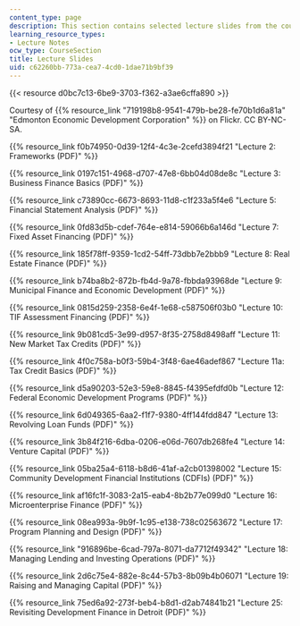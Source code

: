 ```yaml
---
content_type: page
description: This section contains selected lecture slides from the course.
learning_resource_types:
- Lecture Notes
ocw_type: CourseSection
title: Lecture Slides
uid: c62260bb-773a-cea7-4cd0-1dae71b9bf39
---
```


{{< resource d0bc7c13-6be9-3703-f362-a3ae6cffa890 >}}

Courtesy of {{% resource_link "719198b8-9541-479b-be28-fe70b1d6a81a" "Edmonton Economic Development Corporation" %}} on Flickr. CC BY-NC-SA.

{{% resource_link f0b74950-0d39-12f4-4c3e-2cefd3894f21 "Lecture 2: Frameworks (PDF)" %}}

{{% resource_link 0197c151-4968-d707-47e8-6bb04d08de8c "Lecture 3: Business Finance Basics (PDF)" %}}

{{% resource_link c73890cc-6673-8693-11d8-c1f233a5f4e6 "Lecture 5: Financial Statement Analysis (PDF)" %}}

{{% resource_link 0fd83d5b-cdef-764e-e814-59066b6a146d "Lecture 7: Fixed Asset Financing (PDF)" %}}

{{% resource_link 185f78ff-9359-1cd2-54ff-73dbb7e2bbb9 "Lecture 8: Real Estate Finance (PDF)" %}}

{{% resource_link b74ba8b2-872b-fb4d-9a78-fbbda93968de "Lecture 9: Municipal Finance and Economic Development (PDF)" %}}

{{% resource_link 0815d259-2358-6e4f-1e68-c587506f03b0 "Lecture 10: TIF Assessment Financing (PDF)" %}}

{{% resource_link 9b081cd5-3e99-d957-8f35-2758d8498aff "Lecture 11: New Market Tax Credits (PDF)" %}}

{{% resource_link 4f0c758a-b0f3-59b4-3f48-6ae46adef867 "Lecture 11a: Tax Credit Basics (PDF)" %}}

{{% resource_link d5a90203-52e3-59e8-8845-f4395efdfd0b "Lecture 12: Federal Economic Development Programs (PDF)" %}}

{{% resource_link 6d049365-6aa2-f1f7-9380-4ff144fdd847 "Lecture 13: Revolving Loan Funds (PDF)" %}}

{{% resource_link 3b84f216-6dba-0206-e06d-7607db268fe4 "Lecture 14: Venture Capital (PDF)" %}}

{{% resource_link 05ba25a4-6118-b8d6-41af-a2cb01398002 "Lecture 15: Community Development Financial Institutions (CDFIs) (PDF)" %}}

{{% resource_link af16fc1f-3083-2a15-eab4-8b2b77e099d0 "Lecture 16: Microenterprise Finance (PDF)" %}}

{{% resource_link 08ea993a-9b9f-1c95-e138-738c02563672 "Lecture 17: Program Planning and Design (PDF)" %}}

{{% resource_link "916896be-6cad-797a-8071-da7712f49342" "Lecture 18: Managing Lending and Investing Operations (PDF)" %}}

{{% resource_link 2d6c75e4-882e-8c44-57b3-8b09b4b06071 "Lecture 19: Raising and Managing Capital (PDF)" %}}

{{% resource_link 75ed6a92-273f-beb4-b8d1-d2ab74841b21 "Lecture 25: Revisiting Development Finance in Detroit (PDF)" %}}